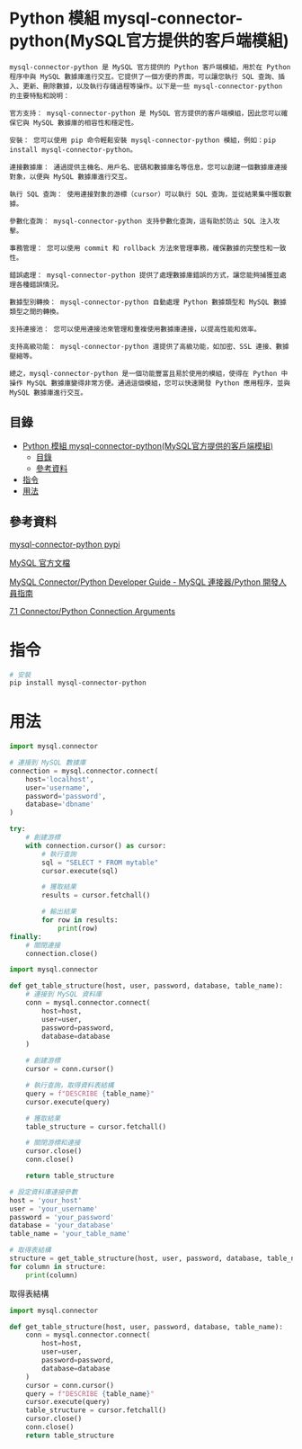 # Python 模組 mysql-connector-python(MySQL官方提供的客戶端模組)

```
mysql-connector-python 是 MySQL 官方提供的 Python 客戶端模組，用於在 Python 程序中與 MySQL 數據庫進行交互。它提供了一個方便的界面，可以讓您執行 SQL 查詢、插入、更新、刪除數據，以及執行存儲過程等操作。以下是一些 mysql-connector-python 的主要特點和說明：

官方支持： mysql-connector-python 是 MySQL 官方提供的客戶端模組，因此您可以確保它與 MySQL 數據庫的相容性和穩定性。

安裝： 您可以使用 pip 命令輕鬆安裝 mysql-connector-python 模組，例如：pip install mysql-connector-python。

連接數據庫： 通過提供主機名、用戶名、密碼和數據庫名等信息，您可以創建一個數據庫連接對象，以便與 MySQL 數據庫進行交互。

執行 SQL 查詢： 使用連接對象的游標（cursor）可以執行 SQL 查詢，並從結果集中獲取數據。

參數化查詢： mysql-connector-python 支持參數化查詢，這有助於防止 SQL 注入攻擊。

事務管理： 您可以使用 commit 和 rollback 方法來管理事務，確保數據的完整性和一致性。

錯誤處理： mysql-connector-python 提供了處理數據庫錯誤的方式，讓您能夠捕獲並處理各種錯誤情況。

數據型別轉換： mysql-connector-python 自動處理 Python 數據類型和 MySQL 數據類型之間的轉換。

支持連接池： 您可以使用連接池來管理和重複使用數據庫連接，以提高性能和效率。

支持高級功能： mysql-connector-python 還提供了高級功能，如加密、SSL 連接、數據壓縮等。

總之，mysql-connector-python 是一個功能豐富且易於使用的模組，使得在 Python 中操作 MySQL 數據庫變得非常方便。通過這個模組，您可以快速開發 Python 應用程序，並與 MySQL 數據庫進行交互。
```

## 目錄

- [Python 模組 mysql-connector-python(MySQL官方提供的客戶端模組)](#python-模組-mysql-connector-pythonmysql官方提供的客戶端模組)
  - [目錄](#目錄)
  - [參考資料](#參考資料)
- [指令](#指令)
- [用法](#用法)

## 參考資料

[mysql-connector-python pypi](https://pypi.org/project/mysql-connector-python/)

[MySQL 官方文檔](https://dev.mysql.com/doc/)

[MySQL Connector/Python Developer Guide - MySQL 連接器/Python 開發人員指南](https://dev.mysql.com/doc/connector-python/en/)

[7.1 Connector/Python Connection Arguments](https://dev.mysql.com/doc/connector-python/en/connector-python-connectargs.html)

# 指令

```bash
# 安裝
pip install mysql-connector-python
```

# 用法

```Python
import mysql.connector

# 連接到 MySQL 數據庫
connection = mysql.connector.connect(
    host='localhost',
    user='username',
    password='password',
    database='dbname'
)

try:
    # 創建游標
    with connection.cursor() as cursor:
        # 執行查詢
        sql = "SELECT * FROM mytable"
        cursor.execute(sql)

        # 獲取結果
        results = cursor.fetchall()

        # 輸出結果
        for row in results:
            print(row)
finally:
    # 關閉連接
    connection.close()
```

```Python
import mysql.connector

def get_table_structure(host, user, password, database, table_name):
    # 連接到 MySQL 資料庫
    conn = mysql.connector.connect(
        host=host,
        user=user,
        password=password,
        database=database
    )

    # 創建游標
    cursor = conn.cursor()

    # 執行查詢，取得資料表結構
    query = f"DESCRIBE {table_name}"
    cursor.execute(query)

    # 獲取結果
    table_structure = cursor.fetchall()

    # 關閉游標和連接
    cursor.close()
    conn.close()

    return table_structure

# 設定資料庫連接參數
host = 'your_host'
user = 'your_username'
password = 'your_password'
database = 'your_database'
table_name = 'your_table_name'

# 取得表結構
structure = get_table_structure(host, user, password, database, table_name)
for column in structure:
    print(column)
```

取得表結構

```Python
import mysql.connector

def get_table_structure(host, user, password, database, table_name):
    conn = mysql.connector.connect(
        host=host,
        user=user,
        password=password,
        database=database
    )
    cursor = conn.cursor()
    query = f"DESCRIBE {table_name}"
    cursor.execute(query)
    table_structure = cursor.fetchall()
    cursor.close()
    conn.close()
    return table_structure
```
